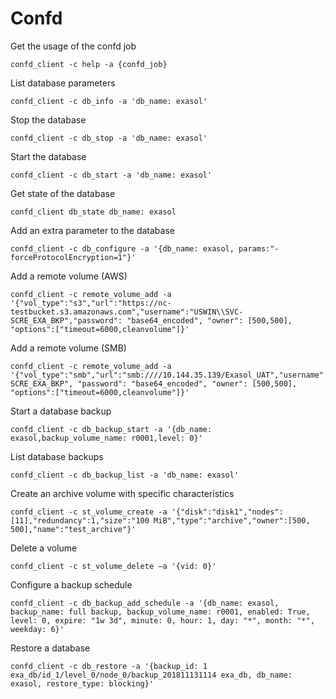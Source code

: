 # Confd

Get the usage of the confd job
```
confd_client -c help -a {confd_job}
```
List database parameters
```
confd_client -c db_info -a 'db_name: exasol'
```
Stop the database
```
confd_client -c db_stop -a 'db_name: exasol'
```
Start the database
```
confd_client -c db_start -a 'db_name: exasol'
```
Get state of the database
```
confd_client db_state db_name: exasol
```
Add an extra parameter to the database
```
confd_client -c db_configure -a '{db_name: exasol, params:"-forceProtocolEncryption=1"}'
```
Add a remote volume (AWS)
```
confd_client -c remote_volume_add -a '{"vol_type":"s3","url":"https://nc-testbucket.s3.amazonaws.com","username":"USWIN\\SVC-SCRE_EXA_BKP","password": "base64_encoded", "owner": [500,500], "options":["timeout=6000,cleanvolume"]}'
```
Add a remote volume (SMB)
```
confd_client -c remote_volume_add -a '{"vol_type":"smb","url":"smb:////10.144.35.139/Exasol_UAT","username":"USWIN\\SVC-SCRE_EXA_BKP", "password": "base64_encoded", "owner": [500,500], "options":["timeout=6000,cleanvolume"]}'
```
Start a database backup
```
confd_client -c db_backup_start -a '{db_name: exasol,backup_volume_name: r0001,level: 0}'
```
List database backups
```
confd_client -c db_backup_list -a 'db_name: exasol'
```
Create an archive volume with specific characteristics
```
confd_client -c st_volume_create -a '{"disk":"disk1","nodes":[11],"redundancy":1,"size":"100 MiB","type":"archive","owner":[500, 500],"name":"test_archive"}'
```
Delete a volume
```
confd_client -c st_volume_delete –a '{vid: 0}'
```
Configure a backup schedule
```
confd_client -c db_backup_add_schedule -a '{db_name: exasol, backup_name: full backup, backup_volume_name: r0001, enabled: True, level: 0, expire: "1w 3d", minute: 0, hour: 1, day: "*", month: "*", weekday: 6}'
```
Restore a database
```
confd_client -c db_restore -a '{backup_id: 1 exa_db/id_1/level_0/node_0/backup_201811131114 exa_db, db_name: exasol, restore_type: blocking}'
```
